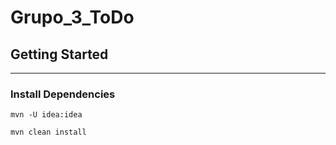# Grupo_3_ToDo

## Getting Started

---
### Install Dependencies
```console
mvn -U idea:idea
```
```console
mvn clean install
```